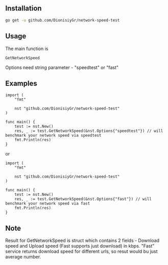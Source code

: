 ## Installation

```sh
go get -u github.com/DionisiyGr/network-speed-test
```

## Usage
The main function is 
```
GetNetworkSpeed
```
Options need string parameter - "speedtest" or "fast"

## Examples
```
import (
	"fmt"

	nst "github.com/DionisiyGr/network-speed-test"
)

func main() {
	test := nst.New()
	res, _ := test.GetNetworkSpeed(&nst.Options{"speedtest"}) // will benchmark your network speed via speedtest
	fmt.Println(res)
}
```
or
```
import (
	"fmt"

	nst "github.com/DionisiyGr/network-speed-test"
)

func main() {
	test := nst.New()
	res, _ := test.GetNetworkSpeed(&nst.Options{"fast"}) // will benchmark your network speed via fast
	fmt.Println(res)
}
```

## Note
Result for GetNetworkSpeed is struct which contains 2 fields - Download speed and Upload speed (Fast supports just download) in kbps.
"Fast" service returns download speed for different urls, so resut would bu just average number.